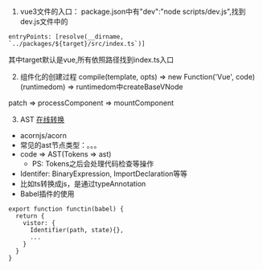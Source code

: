 ###
1. vue3文件的入口：
  package.json中有"dev":"node scripts/dev.js",找到dev.js文件中的
  ```
  entryPoints: [resolve(__dirname, `../packages/${target}/src/index.ts`)]
  ```
  其中target默认是vue,所有依照路径找到index.ts入口

2. 组件化的创建过程
compile(template, opts) => new Function('Vue', code)(runtimedom) => runtimedom中createBaseVNode


patch => processComponent => mountComponent


3. AST [在线转换](https://astexplorer.net/)
  + acornjs/acorn
  + 常见的ast节点类型：。。。
  + code => AST(Tokens => ast)
    - PS: Tokens之后会处理代码检查等操作
  + Identifer: BinaryExpression, ImportDeclaration等等
  + 比如ts转换成js，是通过typeAnnotation
  + Babel插件的使用
  ```
  export function functin(babel) {
    return {
      vistor: {
        Identifier(path, state){},
        ...
      }
    }
  }
  ```

